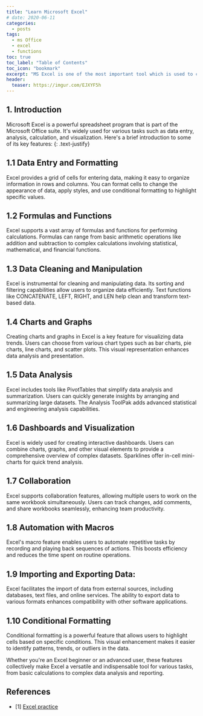 ```yaml
---
title: "Learn Microsoft Excel"
# date: 2020-06-11
categories:
  - posts
tags:
  - ms Office
  - excel
  - functions
toc: true
toc_label: "Table of Contents"
toc_icon: "bookmark"
excerpt: "MS Excel is one of the most important tool which is used to convert the raw data to understandable insights."
header:
  teaser: https://imgur.com/EJXYF5h
---
```


## 1. Introduction

Microsoft Excel is a powerful spreadsheet program that is part of the Microsoft Office suite. It's widely used for various tasks such as data entry, analysis, calculation, and visualization. Here's a brief introduction to some of its key features:
{: .text-justify}

## 1.1 Data Entry and Formatting

Excel provides a grid of cells for entering data, making it easy to organize information in rows and columns.
You can format cells to change the appearance of data, apply styles, and use conditional formatting to highlight specific values.

## 1.2 Formulas and Functions
Excel supports a vast array of formulas and functions for performing calculations. Formulas can range from basic arithmetic operations like addition and subtraction to complex calculations involving statistical, mathematical, and financial functions.

## 1.3 Data Cleaning and Manipulation
Excel is instrumental for cleaning and manipulating data. Its sorting and filtering capabilities allow users to organize data efficiently. Text functions like CONCATENATE, LEFT, RIGHT, and LEN help clean and transform text-based data.

## 1.4 Charts and Graphs
Creating charts and graphs in Excel is a key feature for visualizing data trends. Users can choose from various chart types such as bar charts, pie charts, line charts, and scatter plots. This visual representation enhances data analysis and presentation.

## 1.5 Data Analysis
Excel includes tools like PivotTables that simplify data analysis and summarization. Users can quickly generate insights by arranging and summarizing large datasets. The Analysis ToolPak adds advanced statistical and engineering analysis capabilities.

## 1.6 Dashboards and Visualization
Excel is widely used for creating interactive dashboards. Users can combine charts, graphs, and other visual elements to provide a comprehensive overview of complex datasets. Sparklines offer in-cell mini-charts for quick trend analysis.

## 1.7 Collaboration
Excel supports collaboration features, allowing multiple users to work on the same workbook simultaneously. Users can track changes, add comments, and share workbooks seamlessly, enhancing team productivity.

## 1.8 Automation with Macros
Excel's macro feature enables users to automate repetitive tasks by recording and playing back sequences of actions. This boosts efficiency and reduces the time spent on routine operations.

## 1.9 Importing and Exporting Data:
Excel facilitates the import of data from external sources, including databases, text files, and online services. The ability to export data to various formats enhances compatibility with other software applications.

## 1.10 Conditional Formatting
Conditional formatting is a powerful feature that allows users to highlight cells based on specific conditions. This visual enhancement makes it easier to identify patterns, trends, or outliers in the data.

Whether you're an Excel beginner or an advanced user, these features collectively make Excel a versatile and indispensable tool for various tasks, from basic calculations to complex data analysis and reporting.



## References
- [1] [Excel practice](https://excel-practice-online.com)
